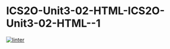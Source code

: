 # ICS2O-Unit3-02-HTML-ICS2O-Unit3-02-HTML--1
[![linter](https://github.com/Daniel-Pawelko/ICS2O-Unit3-02-HTML-ICS2O-Unit3-02-HTML--1/workflows/linter/badge.svg)](https://github.com/marketplace/actions/super-linter)
